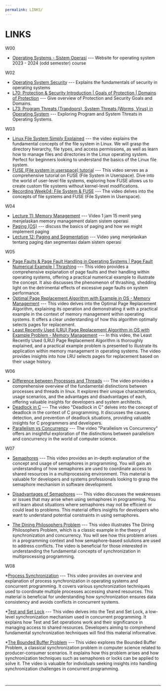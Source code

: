```yaml
---
permalink: LINKS/
---
```


# LINKS
W00
* [Operating Systems - Sistem Operasi](https://vlsm.org) --- 
Website for operating system 2023 - 2024 (odd semester) course

W02
* [Operating System Security](https://www.geeksforgeeks.org/operating-system-security/) ---
Explains the fundamentals of security in operating systems
* [L70: Protection & Security Introduction | Goals of Protection | Domains of Protection](https://www.youtube.com/watch?v=uFIzD1k5S5U) ---
Give overview of Protection and Security Goals and Domains.
* [L73: Program Threats (Trapdoors), System Threats (Worms, Virus) in Operating System](https://www.youtube.com/watch?v=f5v9fdcRe_E) ---
Exploring Program and System Threats in Operating Systems.

W03
* [Linux File System Simply Explained](https://www.youtube.com/watch?v=BUnb1PKKMBA) ---
the video explains the fundamental concepts of the file system in Linux. We will grasp the directory hierarchy, file types, and access permissions, as well as learn how to manage files and directories in the Linux operating system. Perfect for beginners looking to understand the basics of the Linux file system.
* [FUSE (File system in userspace) tutorial](https://www.youtube.com/watch?v=LZCILvr5tUk) ---
This video serves as a comprehensive tutorial on FUSE (File System in Userspace). Dive into the world of user-level file systems, exploring how FUSE allows us to create custom file systems without kernel-level modifications. 
* [Recording Week04: File System & FUSE](https://www.youtube.com/watch?v=PBkZynNIZWk) ---
The video delves into the concepts of file systems and FUSE (File System in Userspace).

W04
* [Lecture 11: Memory Management](https://www.youtube.com/watch?v=lEG71DDLD9E) ---
Video 1 jam 15 menit yang menjelaskan memory management dalam sistem operasi
* [Paging (OS)](https://www.youtube.com/watch?v=LKYKp_ZzlvM) ---
discuss the basics of paging and how we might implement paging
* [Lecture 12: Paging and Segmentation](https://www.youtube.com/watch?v=Jw8G4GdY-pc) ---
Video yang menjelaskan tentang paging dan segmentasi dalam sistem operasi

W05

* [Page Faults & Page Fault Handling in Operating Systems | Page Fault Numerical Example | Thrashing](https://www.youtube.com/watch?v=Nif2TZ5Cohw&list=PLIY8eNdw5tW-BxRY0yK3fYTYVqytw8qhp&index=2) ---
This video provides a comprehensive explanation of page faults and their handling within operating systems, offering a practical numerical example to illustrate the concept. It also discusses the phenomenon of thrashing, shedding light on the detrimental effects of excessive page faults on system performance.
* [Optimal Page Replacement Algorithm with Example in OS - Memory Management](https://www.youtube.com/watch?v=L8BEoRRUVRE&list=PLIY8eNdw5tW-BxRY0yK3fYTYVqytw8qhp&index=5) ---
This video delves into the Optimal Page Replacement Algorithm, explaining its operation and demonstrating it with a practical example in the context of memory management within operating systems. It offers a clear understanding of how this algorithm optimally selects pages for replacement.
* [Least Recently Used (LRU) Page Replacement Algorithm in OS with Example Problem - Memory Management](https://www.youtube.com/watch?v=LCPFjNxQIVU&list=PLIY8eNdw5tW-BxRY0yK3fYTYVqytw8qhp&index=6) ---
In this video, the Least Recently Used (LRU) Page Replacement Algorithm is thoroughly explained, and a practical example problem is presented to illustrate its application within memory management in operating systems. The video provides insights into how LRU selects pages for replacement based on their usage history.

W06

* [Difference between Processes and Threads](https://www.youtube.com/watch?v=IKG1P4rgm54&list=PLfqABt5AS4FmuQf70psXrsMLEDQXNkLq2&index=3) --- 
The video provides a comprehensive overview of the fundamental distinctions between processes and threads in linux. It explores their unique characteristics, usage scenarios, and the advantages and disadvantages of each, offering valuable insights for developers and system architects.
* [Deadlock in C](https://www.youtube.com/watch?v=LjWug2tvSBU&list=PLfqABt5AS4FmuQf70psXrsMLEDQXNkLq2&index=19) ---
The video "Deadlock in C" delves into the concept of deadlock in the context of C programming. It discusses the causes, detection, and prevention of deadlock situations, providing valuable insights for C programmers and developers.
* [Parallelism vs Concurrency](https://www.youtube.com/watch?v=56OSQSoRR04&list=PLfqABt5AS4FmuQf70psXrsMLEDQXNkLq2&index=27) --- 
The video "Parallelism vs Concurrency" offers an insightful exploration of the distinctions between parallelism and concurrency in the world of computer science.

W07

* [Semaphores](https://www.youtube.com/watch?v=XDIOC2EY5JE) --- This video provides an in-depth explanation of the concept and usage of semaphores in programming. You will gain an understanding of how semaphores are used to coordinate access to shared resources in a multiprocessing environment. This material is valuable for developers and systems professionals looking to grasp the semaphore mechanism in software development.

* [Disadvantages of Semaphores](https://www.youtube.com/watch?v=2cGo2HdA0dM) --- This video discusses the weaknesses or issues that may arise when using semaphores in programming. You will learn about situations where semaphores may not be efficient or could lead to problems. This material offers insights for developers who want to understand potential constraints in using semaphores.

* [The Dining Philosophers Problem](https://www.youtube.com/watch?v=XDIOC2EY5JE) --- This video illustrates The Dining Philosophers Problem, which is a classic example in the theory of synchronization and concurrency. You will see how this problem arises in a programming context and how semaphore-based solutions are used to address conflicts. The video is beneficial for those interested in understanding the fundamental concepts of synchronization in multiprocessing programming.

W08

*[Process Synchronization](https://www.youtube.com/watch?v=ph2awKa8r5Y) --- This video provides an overview and explanation of process synchronization in operating systems and concurrent programming. It covers various synchronization techniques used to coordinate multiple processes accessing shared resources. This material is beneficial for understanding how synchronization ensures data consistency and avoids conflicts in concurrent systems.

*[Test and Set Lock](https://www.youtube.com/watch?v=5oZYS5dTrmk) --- This video delves into the Test and Set Lock, a low-level synchronization mechanism used in concurrent programming. It explains how Test and Set operations work and their significance in managing access to shared resources. Developers aiming to comprehend fundamental synchronization techniques will find this material informative.

*[The Bounded Buffer Problem](https://www.youtube.com/watch?v=Qx3P2wazwI0) --- This video explores the Bounded Buffer Problem, a classical synchronization problem in computer science related to producer-consumer scenarios. It explains how this problem arises and how synchronization techniques such as semaphores or locks can be applied to solve it. The video is valuable for individuals seeking insights into handling synchronization challenges in concurrent programming.

<br>
<hr>
